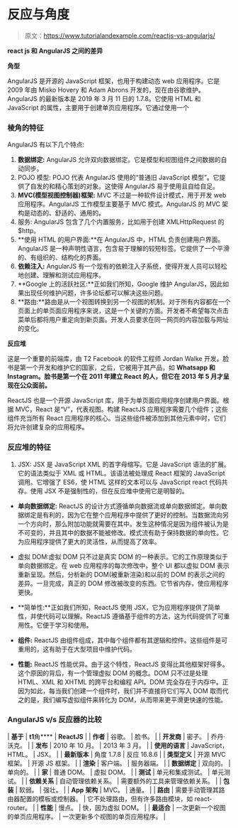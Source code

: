 # 反应与角度

> 原文：<https://www.tutorialandexample.com/reactjs-vs-angularjs/>

**react js 和 AngularJS 之间的差异**

**角型**

AngularJS 是开源的 JavaScript 框架，也用于构建动态 web 应用程序。它是 2009 年由 Misko Hovery 和 Adam Abrons 开发的，现在由谷歌维护。AngularJS 的最新版本是 2019 年 3 月 11 日的 1.7.8。它使用 HTML 和 JavaScript 的属性，主要用于创建单页应用程序。它通过使用一个

### 棱角的特征

AngularJS 有以下几个特点:

1.  **数据绑定:** AngularJS 允许双向数据绑定。它是模型和视图组件之间数据的自动同步。
2.  POJO 模型: POJO 代表 AngularJS 使用的“普通旧 JavaScript 模型”。它提供了自发的和精心策划的对象。这使得 AngularJS 易于使用且自给自足。
3.  **MVC(模型视图控制器)框架:** MVC 不过是一种软件设计模式，用于开发 web 应用程序。AngularJS 工作模型主要基于 MVC 模式。AngularJS 的 MVC 架构是动态的、舒适的、通用的。
4.  服务: AngularJS 包含了几个内置服务，比如用于创建 XMLHttpRequest 的$http。
5.  **使用 HTML 的用户界面:**在 AngularJS 中，HTML 负责创建用户界面。AngularJS 是一种声明性语言，包含易于理解的较短标签。它提供了一个平滑的、有组织的、结构化的界面。
6.  **依赖注入:** AngularJS 有一个现有的依赖注入子系统，使得开发人员可以轻松地创建、理解和测试应用程序。
7.  **Google 上的活跃社区:**正如我们所知，Google 维护 AngularJS，因此如果出现任何维护问题，许多论坛都可以解决这些问题。
8.  **路由:**路由是从一个视图转换到另一个视图的机制。对于所有内容都在一个页面上的单页面应用程序来说，这是一个关键的方面。开发者不希望每次点击菜单后都将用户重定向到新页面。开发人员要求在同一网页的内容加载与网址的变化。

**反应堆**

这是一个重要的前端库，由 T2 Facebook 的软件工程师 Jordan Walke 开发。脸书是第一个开发和维护它的国家，之后，它被用于其产品，如 **Whatsapp 和 Instagram。**脸书是第一个在 2011 年建立 React 的人，但它在 2013 年 5 月**才呈现在公众面前。**

ReactJS 也是一个开源 JavaScript 库，用于为单页面应用程序创建用户界面。根据 MVC，React 是“V”，代表视图。构建 ReactJS 应用程序需要几个组件；这些组件充当所有 React 应用程序的核心。当这些组件被添加到其他元素中时，它们将允许创建复杂的应用程序。

### 反应堆的特征

1.  JSX: JSX 是 JavaScript XML 的首字母缩写。它是 JavaScript 语法的扩展。它的语法类似于 XML 或 HTML。该语法被处理成 React 框架的 JavaScript 调用。它增强了 ES6，使 HTML 这样的文本可以与 JavaScript react 代码共存。使用 JSX 不是强制性的，但在反应堆中使用它是明智的。

*   **单向数据绑定:** ReactJS 的设计方式遵循单向数据流或单向数据绑定。单向数据绑定是有利的，因为它在整个应用程序中提供了更好的控制。当数据流向另一个方向时，那么附加功能就需要在其中。发生这种情况是因为组件被认为是不可变的，并且其中的数据不能被修改。模式流有助于保持数据的单向性。它为应用程序提供了更大的灵活性，从而提高了效率。

*   虚拟 DOM:虚拟 DOM 只不过是真实 DOM 的一种表示。它的工作原理类似于单向数据绑定。在 web 应用程序的每次修改中，整个 UI 都以虚拟 DOM 表示重新呈现。然后，分析新的 DOM(被重新渲染)和以前的 DOM 的表示之间的差异。一旦完成，真正的 DOM 修改被改变的东西。它节省内存，使应用程序更快。

*   **简单性:**正如我们所知，ReactJS 使用 JSX，它为应用程序提供了简单性，并使代码可以理解。ReactJS 遵循基于组件的方法，这为代码提供了可重用性。它便于学习和使用。

*   **组件:** ReactJS 由组件组成，其中每个组件都有其逻辑和控件。这些组件是可重用的，这有助于在大型项目中维护代码。

*   **性能:** ReactJS 性能优异。由于这个特性，ReactJS 变得比其他框架好得多。这个原因的背后，有一个管理虚拟 DOM 的概念。DOM 只不过是处理 HTML、XML 和 XHTML 的跨平台和编程 API。DOM 完全存在于内存中。正因为如此，每当我们创建一个组件时，我们并不直接将它们写入 DOM 取而代之的是，我们编写虚拟组件来转化为 DOM，从而带来更平滑更快速的性能。

### AngularJS v/s 反应器的比较

| **基于** | **t1**角**** | **ReactJS** |
| **作者** | 谷歌。 | 脸书。 |
| **开发商** | 密子。 | 乔丹·沃克。 |
| **发布** | 2010 年 10 月。 | 2013 年 3 月。 |
| **使用的语言** | JavaScript，HTML。 | JSX。 |
| **最新版本** | 角度 1.7.8 | 反应 16.8.6 |
| **类型定义** | 开源 MVC 框架。 | 开源 JS 框架。 |
| **渲染** | 客户端。 | 服务器端。 |
| **数据绑定** | 双向的。 | 单向的。 |
| **家** | 普通 DOM。 | 虚拟 DOM。 |
| **测试** | 单元和集成测试。 | 单元测试。 |
| **依赖关系** | 自动管理依赖关系。 | 需要额外的工具来管理依赖关系。 |
| **包装** | 软弱。 | 强壮。 |
| **App** **架构** | MVC。 | 通量。 |
| **路由** | 需要手动管理其路由器配置的模板或控制器。 | 它不处理路由，但有许多路由模块，如 react-router。 |
| **性能** | 慢点。 | 快，因为虚拟 DOM。 |
| **最适合** | 一次更新一个视图的单页应用程序。 | 一次更新多个视图的单页应用程序。 |